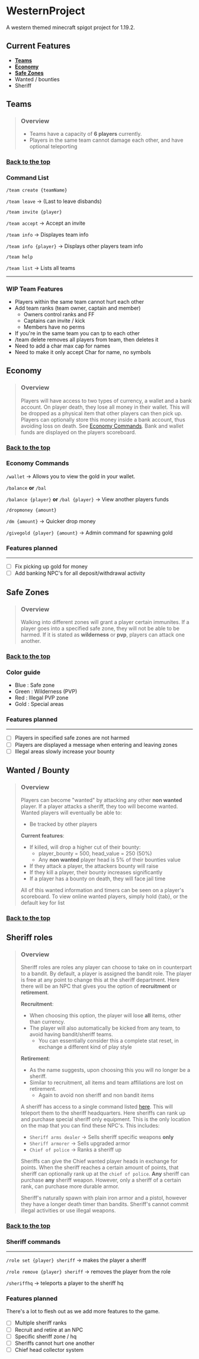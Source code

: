 # WesternProject

A western themed minecraft spigot project for 1.19.2.

## Current Features

- [**Teams**](#teams)
- [**Economy**](#economy)
- [**Safe Zones**](#safe-zones)
- Wanted / bounties
- Sheriff

## Teams 
> ### Overview
>
>- Teams have a capacity of **6 players** currently.
>- Players in the same team cannot damage each other, and have optional teleporting

### [**Back to the top**](#current-features)

### Command List 

``/team create {teamName}``

``/team leave`` -> (Last to leave disbands)

``/team invite {player}``

``/team accept`` -> Accept an invite

``/team info`` -> Displayes team info

``/team info {player}`` -> Displays other players team info

``/team help``

``/team list`` -> Lists all teams

---

### **WIP Team Features**

- Players within the same team cannot hurt each other
- Add team ranks (team owner, captain and member)
    - Owners control ranks and FF
    - Captains can invite / kick
    - Members have no perms
- If you're in the same team you can tp to each other
- /team delete removes all players from team, then deletes it
- Need to add a char max cap for names
- Need to make it only accept Char for name, no symbols

## Economy

> ### Overview
>
> Players will have access to two types of currency, a wallet and a bank account. 
> On player death, they lose all money in their wallet. This will be dropped as a physical item that other players can then pick up. Players can optionally store this money inside a bank account, thus avoiding loss on death. See [Economy Commands](#economy-commands). Bank and wallet funds are displayed on the players scoreboard.

### [**Back to the top**](#current-features)

### Economy Commands

``/wallet`` -> Allows you to view the gold in your wallet.

``/balance`` **or** ``/bal`` 

``/balance {player}`` **or** ``/bal {player}`` -> View another players funds

``/dropmoney {amount}``

``/dm {amount}`` -> Quicker drop money

``/givegold {player} {amount}`` -> Admin command for spawning gold

### **Features planned**

---
- [ ] Fix picking up gold for money
- [ ] Add banking NPC's for all deposit/withdrawal activity

## Safe Zones

> ### Overview
> 
> Walking into different zones will grant a player certain immunites. If a player goes into a specified
> safe zone, they will not be able to be harmed. If it is stated as **wilderness** or **pvp**, players can 
> attack one another.

### [**Back to the top**](#current-features)

### Color guide

- Blue : Safe zone
- Green : Wilderness (PVP)
- Red : Illegal PVP zone
- Gold : Special areas
### **Features planned**

---
- [ ] Players in specified safe zones are not harmed
- [ ] Players are displayed a message when entering and leaving zones
- [ ] Illegal areas slowly increase your bounty
 
## Wanted / Bounty

> ### Overview
> 
> Players can become "wanted" by attacking any other **non wanted** player. If a player attacks a sheriff,
> they too will become wanted. Wanted players will eventually be able to:
> - Be tracked by other players
> 
> **Current features**:
> - If killed, will drop a higher cut of their bounty:
>   - player_bounty = 500, head_value = 250 (50%)
>   - Any **non wanted** player head is 5% of their bounties value
> - If they attack a player, the attackers bounty will raise
> - If they kill a player, their bounty increases significantly
> - If a player has a bounty on death, they will face jail time
> 
> All of this wanted information and timers can be seen on a player's scoreboard. To view
> online wanted players, simply hold {tab}, or the default key for list

### [**Back to the top**](#current-features)

## Sheriff roles

> ### Overview
> 
> Sheriff roles are roles any player can choose to take on in counterpart to a bandit. By default,
> a player is assigned the bandit role. The player is free at any point to change this at the sheriff
> department. Here there will be an NPC that gives you the option of **recruitment** or **retirement**.
> 
> **Recruitment**:
> - When choosing this option, the player will lose **all** items, other than currency.
> - The player will also automatically be kicked from any team, to avoid having bandit/sheriff teams.
>   - You can essentially consider this a complete stat reset, in exchange a different kind of play style
> 
> **Retirement**:
> - As the name suggests, upon choosing this you will no longer be a sheriff.
> - Similar to recruitment, all items and team affiliations are lost on retirement. 
>     - Again to avoid non sheriff and non bandit items
> 
> A sheriff has access to a single command listed [here](#sheriff-commands). This will teleport them to
> the sheriff headquarters. Here sheriffs can rank up and purchase special sheriff only equipment.
> This is the only location on the map that you can find these NPC's. This includes:
> 
> - ```Sheriff arms dealer``` -> Sells sheriff specific weapons **only**
> - ```Sheriff armorer``` -> Sells upgraded armor 
> - ```Chief of police``` -> Ranks a sheriff up
> 
> Sheriffs can give the Chief wanted player heads in exchange for points. When the sheriff reaches a certain
> amount of points, that sheriff can optionally rank up at the ```chief of police```. **Any** sheriff can purchase **any** sheriff weapon.
> However, only a sheriff of a certain rank, can purchase more durable armor.
> 
> Sheriff's naturally spawn with plain iron armor and a pistol, however they have a longer death timer than bandits.
> Sheriff's cannot commit illegal activities or use illegal weapons.

### [**Back to the top**](#current-features)

### Sheriff commands

---

```/role set {player} sheriff``` -> makes the player a sheriff

```/role remove {player} sheriff``` -> removes the player from the role

```/sheriffhq``` -> teleports a player to the sheriff hq

### **Features planned**

There's a lot to flesh out as we add more features to the game.

- [ ] Multiple sheriff ranks
- [ ] Recruit and retire at an NPC
- [ ] Specific sheriff zone / hq
- [ ] Sheriffs cannot hurt one another
- [ ] Chief head collector system
